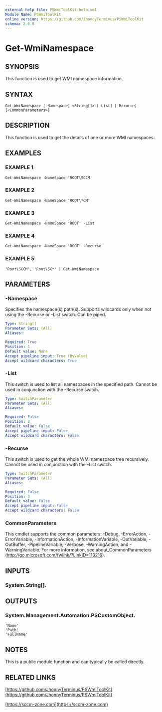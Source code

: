 ```yaml
---
external help file: PSWmiToolKit-help.xml
Module Name: PSWmiToolKit
online version: https://github.com/JhonnyTerminus/PSWmiToolKit
schema: 2.0.0
---
```


# Get-WmiNamespace

## SYNOPSIS
This function is used to get WMI namespace information.

## SYNTAX

```
Get-WmiNamespace [-Namespace] <String[]> [-List] [-Recurse] [<CommonParameters>]
```

## DESCRIPTION
This function is used to get the details of one or more WMI namespaces.

## EXAMPLES

### EXAMPLE 1
```
Get-WmiNamespace -NameSpace 'ROOT\SCCM'
```

### EXAMPLE 2
```
Get-WmiNamespace -NameSpace 'ROOT\*CM'
```

### EXAMPLE 3
```
Get-WmiNamespace -NameSpace 'ROOT' -List
```

### EXAMPLE 4
```
Get-WmiNamespace -NameSpace 'ROOT' -Recurse
```

### EXAMPLE 5
```
'Root\SCCM', 'Root\SC*' | Get-WmiNamespace
```

## PARAMETERS

### -Namespace
Specifies the namespace(s) path(s).
Supports wildcards only when not using the -Recurse or -List switch.
Can be piped.

```yaml
Type: String[]
Parameter Sets: (All)
Aliases:

Required: True
Position: 1
Default value: None
Accept pipeline input: True (ByValue)
Accept wildcard characters: True
```

### -List
This switch is used to list all namespaces in the specified path.
Cannot be used in conjunction with the -Recurse switch.

```yaml
Type: SwitchParameter
Parameter Sets: (All)
Aliases:

Required: False
Position: 2
Default value: False
Accept pipeline input: False
Accept wildcard characters: False
```

### -Recurse
This switch is used to get the whole WMI namespace tree recursively.
Cannot be used in conjunction with the -List switch.

```yaml
Type: SwitchParameter
Parameter Sets: (All)
Aliases:

Required: False
Position: 3
Default value: False
Accept pipeline input: False
Accept wildcard characters: False
```

### CommonParameters
This cmdlet supports the common parameters: -Debug, -ErrorAction, -ErrorVariable, -InformationAction, -InformationVariable, -OutVariable, -OutBuffer, -PipelineVariable, -Verbose, -WarningAction, and -WarningVariable.
For more information, see about_CommonParameters (http://go.microsoft.com/fwlink/?LinkID=113216).

## INPUTS

### System.String[].

## OUTPUTS

### System.Management.Automation.PSCustomObject.
    'Name'
    'Path'
    'FullName'

## NOTES
This is a public module function and can typically be called directly.

## RELATED LINKS

[https://github.com/JhonnyTerminus/PSWmiToolKit](https://github.com/JhonnyTerminus/PSWmiToolKit)

[https://sccm-zone.com](https://sccm-zone.com)

